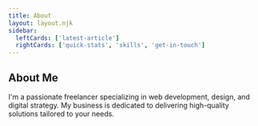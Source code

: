 ```yaml
---
title: About
layout: layout.njk
sidebar:
  leftCards: ['latest-article']
  rightCards: ['quick-stats', 'skills', 'get-in-touch']
---
```


## About Me

<div class="bg-blue-50 p-6 rounded-lg shadow">
	<p class="text-lg">I'm a passionate freelancer specializing in <span class="font-semibold text-blue-700">web development, design, and digital strategy</span>. My business is dedicated to delivering high-quality solutions tailored to your needs.</p>
</div>
